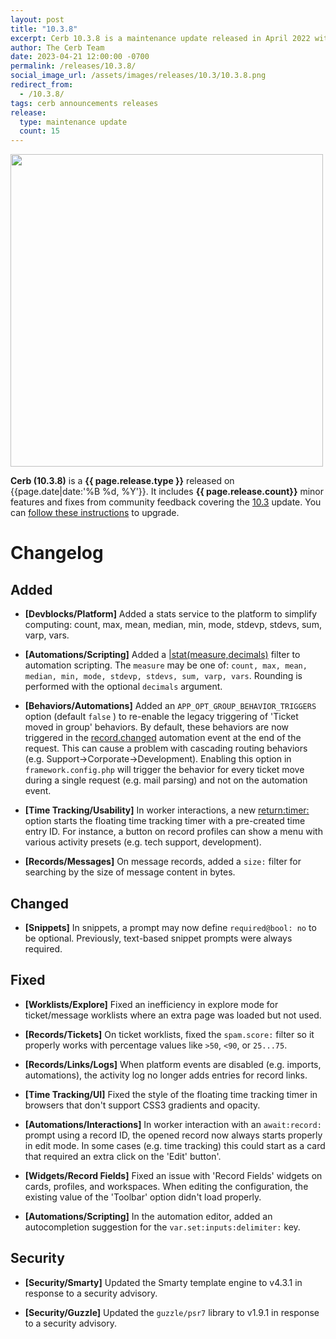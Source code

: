 ```yaml
---
layout: post
title: "10.3.8"
excerpt: Cerb 10.3.8 is a maintenance update released in April 2022 with 15 improvements from community feedback.
author: The Cerb Team
date: 2023-04-21 12:00:00 -0700
permalink: /releases/10.3.8/
social_image_url: /assets/images/releases/10.3/10.3.8.png
redirect_from:
  - /10.3.8/
tags: cerb announcements releases
release:
  type: maintenance update
  count: 15
---
```


<div class="cerb-screenshot">
<img src="{{page.social_image_url}}" class="screenshot" width="500">
</div>

**Cerb (10.3.8)** is a **{{ page.release.type }}** released on {{page.date|date:'%B %d, %Y'}}. It includes **{{ page.release.count}}** minor features and fixes from community feedback covering the [10.3](/releases/10.3/) update.  You can [follow these instructions](/docs/upgrading/) to upgrade.

# Changelog

## Added

* **[Devblocks/Platform]** Added a stats service to the platform to simplify computing: count, max, mean, median, min, mode, stdevp, stdevs, sum, varp, vars.

* **[Automations/Scripting]** Added a [\|stat(measure,decimals)](/docs/bots/scripting/filters/#stat) filter to automation scripting. The `measure` may be one of: `count, max, mean, median, min, mode, stdevp, stdevs, sum, varp, vars`. Rounding is performed with the optional `decimals` argument.

* **[Behaviors/Automations]** Added an `APP_OPT_GROUP_BEHAVIOR_TRIGGERS` option (default `false` ) to re-enable the legacy triggering of 'Ticket moved in group' behaviors. By default, these behaviors are now triggered in the [record.changed](/docs/automations/triggers/record.changed/) automation event at the end of the request. This can cause a problem with cascading routing behaviors (e.g. Support->Corporate->Development). Enabling this option in `framework.config.php` will trigger the behavior for every ticket move during a single request (e.g. mail parsing) and not on the automation event.
  
* **[Time Tracking/Usability]** In worker interactions, a new [return:timer:](/docs/automations/triggers/interaction.worker/#return) option starts the floating time tracking timer with a pre-created time entry ID. For instance, a button on record profiles can show a menu with various activity presets (e.g. tech support, development).

* **[Records/Messages]** On message records, added a `size:` filter for searching by the size of message content in bytes.

## Changed

* **[Snippets]** In snippets, a prompt may now define `required@bool: no` to be optional. Previously, text-based snippet prompts were always required.

## Fixed

* **[Worklists/Explore]** Fixed an inefficiency in explore mode for ticket/message worklists where an extra page was loaded but not used.

* **[Records/Tickets]** On ticket worklists, fixed the `spam.score:` filter so it properly works with percentage values like `>50`, `<90`, or `25...75`.

* **[Records/Links/Logs]** When platform events are disabled (e.g. imports, automations), the activity log no longer adds entries for record links.

* **[Time Tracking/UI]** Fixed the style of the floating time tracking timer in browsers that don't support CSS3 gradients and opacity.

* **[Automations/Interactions]** In worker interaction with an `await:record:` prompt using a record ID, the opened record now always starts properly in edit mode. In some cases (e.g. time tracking) this could start as a card that required an extra click on the 'Edit' button'.

* **[Widgets/Record Fields]** Fixed an issue with 'Record Fields' widgets on cards, profiles, and workspaces. When editing the configuration, the existing value of the 'Toolbar' option didn't load properly.

* **[Automations/Scripting]** In the automation editor, added an autocompletion suggestion for the `var.set:inputs:delimiter:` key.

## Security

* **[Security/Smarty]** Updated the Smarty template engine to v4.3.1 in response to a security advisory.

* **[Security/Guzzle]** Updated the `guzzle/psr7` library to v1.9.1 in response to a security advisory.